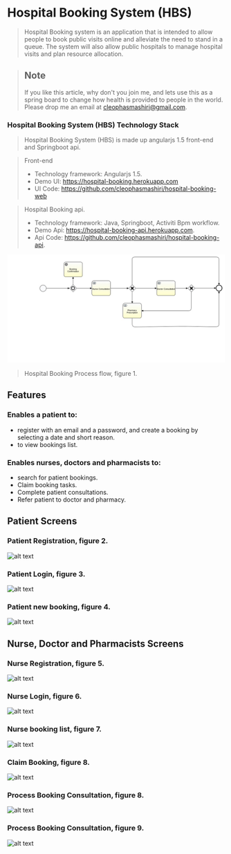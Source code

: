   # Hospital Booking System (HBS)
  >Hospital Booking system is an application that is intended to allow people to book public visits online and alleviate the need to stand in a queue. The system will also allow public hospitals to manage hospital visits and plan resource allocation. 
  
  > ## Note
  > If you like this article, why don't you join me, and lets use this as a spring board to change how health is provided to people in the world. Please drop me an email at cleophasmashiri@gmail.com.
  
  ### Hospital Booking System (HBS) Technology Stack
  > Hospital Booking System (HBS) is made up angularjs 1.5 front-end and Springboot api.
  
  > Front-end 
  > * Technology framework: Angularjs 1.5. 
  > * Demo UI: https://hospital-booking.herokuapp.com
  > * UI Code: https://github.com/cleophasmashiri/hospital-booking-web
  
  > Hospital Booking api.
  > * Technology framework: Java, Springboot, Activiti Bpm workflow.
  > * Demo Api: https://hospital-booking-api.herokuapp.com.
  > * Api Code: https://github.com/cleophasmashiri/hospital-booking-api.
   
  ![alt text](/docs/hospitalBookingProcess.jpg?raw=true)
  >Hospital Booking Process flow, figure 1.
  
  ## Features
  ### Enables a patient to:
  * register with an email and a password, and create a booking by selecting a date and short reason.
  * to view bookings list.
  
  ### Enables nurses, doctors and pharmacists to:
  * search for patient bookings.
  * Claim booking tasks.
  * Complete patient consultations.
  * Refer patient to doctor and pharmacy.
  
  ## Patient Screens
  
  
  ### Patient Registration, figure 2.
  ![alt text](https://dl.dropboxusercontent.com/spa/nw0u01g1xsgnn5v/hospital-booking/patient_register.png?raw=true)
  
  ### Patient Login, figure 3.
  ![alt text](https://dl.dropboxusercontent.com/spa/nw0u01g1xsgnn5v/hospital-booking/patient_login.png?raw=true)
  
  ### Patient new booking, figure 4.
  ![alt text](https://dl.dropboxusercontent.com/spa/nw0u01g1xsgnn5v/hospital-booking/patient_new_booking.png?raw=true)
  
  
  ## Nurse, Doctor and Pharmacists Screens
  
  ### Nurse Registration, figure 5.
  ![alt text](https://dl.dropboxusercontent.com/spa/nw0u01g1xsgnn5v/hospital-booking/nurse_register.png?raw=true)
  
  ### Nurse Login, figure 6.
  ![alt text](https://dl.dropboxusercontent.com/spa/nw0u01g1xsgnn5v/hospital-booking/nurse_login.png?raw=true)
  
  ### Nurse booking list, figure 7.
  ![alt text](https://dl.dropboxusercontent.com/spa/nw0u01g1xsgnn5v/hospital-booking/nurse_bookings.png?raw=true)
  
  ### Claim Booking, figure 8.
  ![alt text](https://dl.dropboxusercontent.com/spa/nw0u01g1xsgnn5v/hospital-booking/process_booking_nurse_claim.png?raw=true)
  
  ### Process Booking Consultation, figure 8.
  ![alt text](https://dl.dropboxusercontent.com/spa/nw0u01g1xsgnn5v/hospital-booking/nurse_complete_booking.png?raw=true)
  
  ### Process Booking Consultation, figure 9.
  ![alt text](https://dl.dropboxusercontent.com/spa/nw0u01g1xsgnn5v/hospital-booking/nurse_complete_booking2.png?raw=true)
  
  
  
  
  
